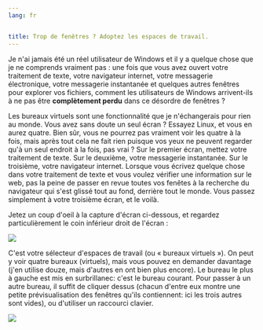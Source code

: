 ```yaml
---
lang: fr


title: Trop de fenêtres ? Adoptez les espaces de travail.
---
```


Je n'ai jamais été un réel utilisateur de Windows et il y a quelque 
chose que je ne comprends vraiment pas : une fois que vous avez ouvert 
votre traitement de texte, votre navigateur internet, votre messagerie 
électronique, votre messagerie instantanée et quelques autres fenêtres 
pour explorer vos fichiers, comment les utilisateurs de Windows 
arrivent-ils à ne pas être <b>complètement perdu</b> dans ce désordre de 
fenêtres ?

Les bureaux virtuels sont une fonctionnalité que je n'échangerais 
pour rien au monde. Vous avez sans doute un seul écran ? Essayez Linux, 
et vous en aurez quatre. Bien sûr, vous ne pourrez pas vraiment voir les 
quatre à la fois, mais après tout cela ne fait rien puisque vos yeux ne 
peuvent regarder qu'à un seul endroit à la fois, pas vrai ? Sur le 
premier écran, mettez votre traitement de texte. Sur le deuxième, votre 
messagerie instantanée. Sur le troisième, votre navigateur internet. 
Lorsque vous écrivez quelque chose dans votre traitement de texte et 
vous voulez vérifier une information sur le web, pas la peine de passer 
en revue toutes vos fenêtes à la recherche du navigateur qui s'est 
glissé tout au fond, derrière tout le monde. Vous passez simplement à 
votre troisième écran, et le voilà.

Jetez un coup d'oeil à la capture d'écran ci-dessous, et regardez 
particulièrement le coin inférieur droit de l'écran :

<img src="Images/workspaces.png" border="0"/>

C'est votre sélecteur d'espaces de travail (ou « bureaux virtuels »). 
On peut y voir quatre bureaux (virtuels), mais vous pouvez en demander 
davantage (j'en utilise douze, mais d'autres en ont bien plus encore). 
Le bureau le plus à gauche est mis en surbrillanec: c'est le bureau 
courant. Pour passer à un autre bureau, il suffit de cliquer dessus 
(chacun d'entre eux montre une petite prévisualisation des fenêtres 
qu'ils contiennent: ici les trois autres sont vides), ou d'utiliser un 
raccourci clavier.

<img src="Images/workspaces_full.png" border="0"/>




